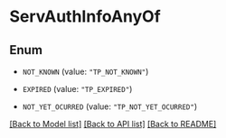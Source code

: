 # ServAuthInfoAnyOf

## Enum


* `NOT_KNOWN` (value: `"TP_NOT_KNOWN"`)

* `EXPIRED` (value: `"TP_EXPIRED"`)

* `NOT_YET_OCURRED` (value: `"TP_NOT_YET_OCURRED"`)


[[Back to Model list]](../README.md#documentation-for-models) [[Back to API list]](../README.md#documentation-for-api-endpoints) [[Back to README]](../README.md)


